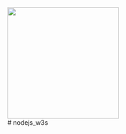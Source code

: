 <div><img align="center" src="https://www.pngkit.com/png/full/66-667065_js-club-new-balance-png-logo-node-js.png" style="height:250px;" ></img></div>
# nodejs_w3s
